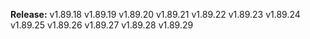 **Release:** 
v1.89.18
v1.89.19
v1.89.20
v1.89.21
v1.89.22
v1.89.23
v1.89.24
v1.89.25
v1.89.26
v1.89.27
v1.89.28
v1.89.29
